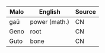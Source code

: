 Malo                    | English          | Source
----------------------- | ---------------- | --------------
gaŭ                     | power (math.)    | CN
Geno                    | root             | CN
Guto                    | bone             | CN


